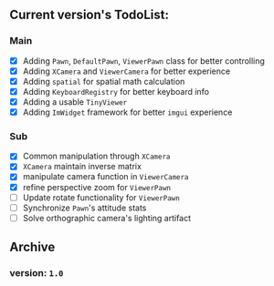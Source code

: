 ## Current version's TodoList:

### Main

- [x] Adding `Pawn`, `DefaultPawn`, `ViewerPawn` class for better controlling
- [x] Adding `XCamera` and `ViewerCamera` for better experience
- [x] Adding `spatial` for spatial math calculation
- [x] Adding `KeyboardRegistry` for better keyboard info
- [X] Adding a usable `TinyViewer`
- [X] Adding `ImWidget` framework for better `imgui` experience

### Sub

- [x] Common manipulation through `XCamera`
- [x] `XCamera` maintain inverse matrix
- [x] manipulate camera function in `ViewerCamera` 
- [x] refine perspective zoom for `ViewerPawn`
- [ ] Update rotate functionality for `ViewerPawn`
- [ ] Synchronize `Pawn`'s attitude stats
- [ ] Solve orthographic camera's lighting artifact

## Archive

### version: `1.0`


